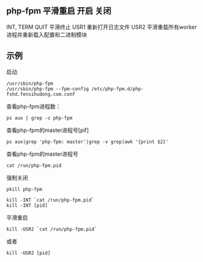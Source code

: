 php-fpm 平滑重启 开启 关闭
---
INT, TERM
QUIT 平滑终止
USR1 重新打开日志文件
USR2 平滑重载所有worker进程并重新载入配置和二进制模块

## 示例

启动
```
/usr/sbin/php-fpm
/usr/sbin/php-fpm --fpm-config /etc/php-fpm.d/php-fshd.fensihudong.com.conf
```
查看php-fpm进程数：
```
ps aux | grep -c php-fpm
```
查看php-fpm的master进程号[pif]
```
ps aux|grep 'php-fpm: master'|grep -v grep|awk '{print $2}'
```
查看php-fpm的master进程号
```
cat /run/php-fpm.pid
```
强制关闭
```
pkill php-fpm

kill -INT `cat /run/php-fpm.pid`
kill -INT [pid]
```
平滑重启
```
kill -USR2 `cat /run/php-fpm.pid`
```
或者
```
kill -USR2 [pid]
```